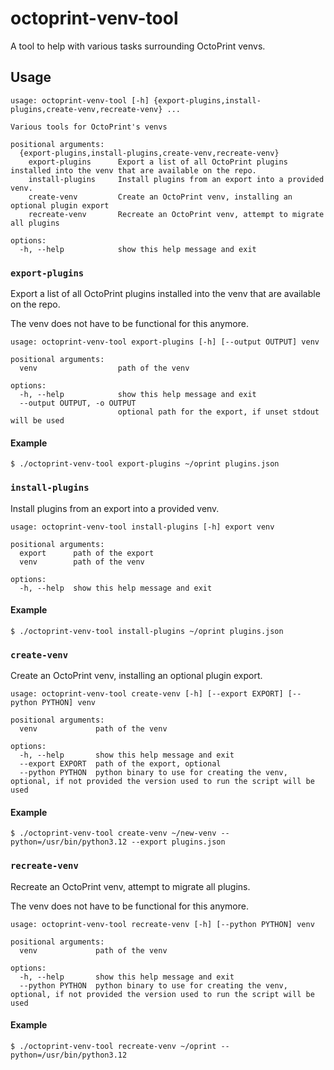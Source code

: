 # octoprint-venv-tool

A tool to help with various tasks surrounding OctoPrint venvs.

## Usage

```
usage: octoprint-venv-tool [-h] {export-plugins,install-plugins,create-venv,recreate-venv} ...

Various tools for OctoPrint's venvs

positional arguments:
  {export-plugins,install-plugins,create-venv,recreate-venv}
    export-plugins      Export a list of all OctoPrint plugins installed into the venv that are available on the repo.
    install-plugins     Install plugins from an export into a provided venv.
    create-venv         Create an OctoPrint venv, installing an optional plugin export
    recreate-venv       Recreate an OctoPrint venv, attempt to migrate all plugins

options:
  -h, --help            show this help message and exit
```

### `export-plugins`

Export a list of all OctoPrint plugins installed into the venv that are available on the repo.

The venv does not have to be functional for this anymore.

```
usage: octoprint-venv-tool export-plugins [-h] [--output OUTPUT] venv

positional arguments:
  venv                  path of the venv

options:
  -h, --help            show this help message and exit
  --output OUTPUT, -o OUTPUT
                        optional path for the export, if unset stdout will be used
```

#### Example

```
$ ./octoprint-venv-tool export-plugins ~/oprint plugins.json
```

### `install-plugins`

Install plugins from an export into a provided venv.

```
usage: octoprint-venv-tool install-plugins [-h] export venv

positional arguments:
  export      path of the export
  venv        path of the venv

options:
  -h, --help  show this help message and exit
```

#### Example

```
$ ./octoprint-venv-tool install-plugins ~/oprint plugins.json
```

### `create-venv`

Create an OctoPrint venv, installing an optional plugin export.

```
usage: octoprint-venv-tool create-venv [-h] [--export EXPORT] [--python PYTHON] venv

positional arguments:
  venv             path of the venv

options:
  -h, --help       show this help message and exit
  --export EXPORT  path of the export, optional
  --python PYTHON  python binary to use for creating the venv, optional, if not provided the version used to run the script will be used
```

#### Example

```
$ ./octoprint-venv-tool create-venv ~/new-venv --python=/usr/bin/python3.12 --export plugins.json
```

### `recreate-venv`

Recreate an OctoPrint venv, attempt to migrate all plugins.

The venv does not have to be functional for this anymore.

```
usage: octoprint-venv-tool recreate-venv [-h] [--python PYTHON] venv

positional arguments:
  venv             path of the venv

options:
  -h, --help       show this help message and exit
  --python PYTHON  python binary to use for creating the venv, optional, if not provided the version used to run the script will be used
```

#### Example

```
$ ./octoprint-venv-tool recreate-venv ~/oprint --python=/usr/bin/python3.12
```
